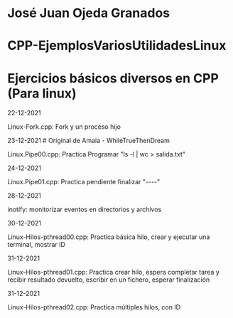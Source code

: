 # José Juan Ojeda Granados
# CPP-EjemplosVariosUtilidadesLinux
# Ejercicios básicos diversos en CPP (Para linux)

22-12-2021

Linux-Fork.cpp: Fork y un proceso hijo

23-12-2021  # Original de Amaia - WhileTrueThenDream

Linux.Pipe00.cpp: Practica Programar "ls -l | wc > salida.txt"

24-12-2021

Linux.Pipe01.cpp: Practica pendiente finalizar "----"

28-12-2021

inotify: monitorizar eventos en directorios y archivos

30-12-2021

Linux-Hilos-pthread00.cpp: Practica básica hilo, crear y ejecutar una terminal, mostrar ID

31-12-2021

Linux-Hilos-pthread01.cpp: Practica crear hilo, espera completar tarea y recibir resultado devuelto, escribir en un fichero, esperar finalización


31-12-2021

Linux-Hilos-pthread02.cpp: Practica múltiples hilos, con ID
